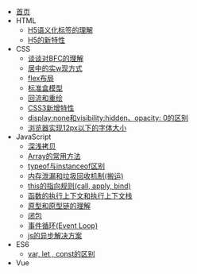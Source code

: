 - [首页](/)
- HTML
    - [H5语义化标签的理解](/HTML/语义化标签的理解.md)
    - [H5的新特性](/HTML/H5的新特性.md)
- CSS
    - [谈谈对BFC的理解](/CSS/BFC.md)
    - [居中的实w现方式](/CSS/居中的实现方式.md)
    - [flex布局](/CSS/flex.md)
    - [标准盒模型](/CSS/标准盒模型和怪异盒模型.md)
    - [回流和重绘](/CSS/回流和重绘.md)
    - [CSS3新增特性](/CSS/CSS3新增特性.md)
    - [display:none和visibility:hidden、opacity: 0的区别](/CSS/隐藏方式的区别.md)
    - [浏览器实现12px以下的字体大小](./CSS/浏览器实现12px以下的字体大小.md)
- JavaScript
    - [深浅拷贝](/JavaScript/深浅拷贝.md)
    - [Array的常用方法](/JavaScript/Array.md)
    - [typeof与instanceof区别](/JavaScript/typeof与instanceof区别.md)
    - [内存泄漏和垃圾回收机制(搬运)](/JavaScript/内存泄漏和垃圾回收机制.md)
    - [this的指向规则(call, apply, bind)](/JavaScript/this的指向规则.md)
    - [函数的执行上下文和执行上下文栈](JavaScript/执行上下文和执行上下文栈.md)
    - [原型和原型链的理解](JavaScript/原型和原型链的理解.md)
    - [闭包](JavaScript/闭包.md)
    - [事件循环(Event Loop)](JavaScript/事件循环.md)
    - [js的异步解决方案](JavaScript/异步解决方案.md)
- ES6
    - [var, let , const的区别](/ES6/var-let-const的区别.md)
- Vue